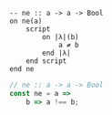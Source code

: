 ```applescript
-- ne :: a -> a -> Bool
on ne(a)
    script
        on |λ|(b)
            a ≠ b
        end |λ|
    end script
end ne
```


```javascript
// ne :: a -> a -> Bool
const ne = a =>
    b => a !== b;
```